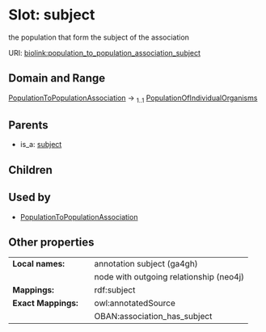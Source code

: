 
# Slot: subject


the population that form the subject of the association

URI: [biolink:population_to_population_association_subject](https://w3id.org/biolink/population_to_population_association_subject)


## Domain and Range

[PopulationToPopulationAssociation](PopulationToPopulationAssociation.md) &#8594;  <sub>1..1</sub> [PopulationOfIndividualOrganisms](PopulationOfIndividualOrganisms.md)

## Parents

 *  is_a: [subject](subject.md)

## Children


## Used by

 * [PopulationToPopulationAssociation](PopulationToPopulationAssociation.md)

## Other properties

|  |  |  |
| --- | --- | --- |
| **Local names:** | | annotation subject (ga4gh) |
|  | | node with outgoing relationship (neo4j) |
| **Mappings:** | | rdf:subject |
| **Exact Mappings:** | | owl:annotatedSource |
|  | | OBAN:association_has_subject |

